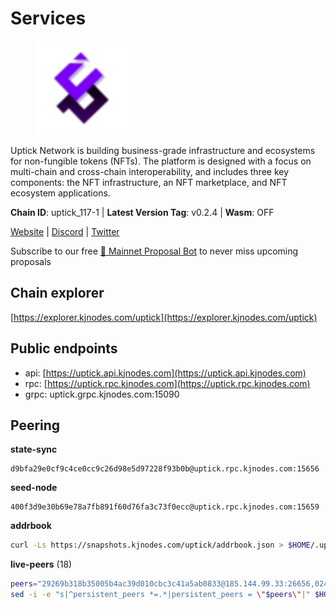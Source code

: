 # Services

<figure><img src="https://raw.githubusercontent.com/kj89/cosmos-images/main/logos/uptick.png" width="150" alt=""><figcaption></figcaption></figure>

Uptick Network is building business-grade infrastructure and  ecosystems for non-fungible tokens (NFTs). The platform is  designed with a focus on multi-chain and cross-chain interoperability,  and includes three key components: the NFT infrastructure, an NFT  marketplace, and NFT ecosystem applications.

**Chain ID**: uptick_117-1 | **Latest Version Tag**: v0.2.4 | **Wasm**: OFF

[Website](https://uptick.network) | [Discord](https://discord.gg/UzeHS7fu5H) | [Twitter](https://twitter.com/uptickproject)



Subscribe to our free [🤖 Mainnet Proposal Bot](https://t.me/kjnodes_proposal_bot) to never miss upcoming proposals


## Chain explorer
[https://explorer.kjnodes.com/uptick](https://explorer.kjnodes.com/uptick)

## Public endpoints

* api: [https://uptick.api.kjnodes.com](https://uptick.api.kjnodes.com)
* rpc: [https://uptick.rpc.kjnodes.com](https://uptick.rpc.kjnodes.com)
* grpc: uptick.grpc.kjnodes.com:15090

## Peering

**state-sync**

```text
d9bfa29e0cf9c4ce0cc9c26d98e5d97228f93b0b@uptick.rpc.kjnodes.com:15656
```

**seed-node**

```text
400f3d9e30b69e78a7fb891f60d76fa3c73f0ecc@uptick.rpc.kjnodes.com:15659
```

**addrbook**
```bash
curl -Ls https://snapshots.kjnodes.com/uptick/addrbook.json > $HOME/.uptickd/config/addrbook.json
```

**live-peers** (18)
```bash
peers="29269b318b35005b4ac39d010cbc3c41a5ab0833@185.144.99.33:26656,024a9c6eb41193e7fc76544572c0a8370e80e953@65.109.92.240:3156,4914c40a9441895f355c600f38ed94756782ab99@146.59.81.204:27856,34d86f3a8dfce7d8b615563c587433c65792f104@185.219.142.221:15656,4edc708046fe6909345d7cd25bda5bb0f078e1c3@141.94.193.28:55056,6ba2d2664d0398fee52c08b13d6592fce4ee56ad@144.126.140.255:15656,038aca614e49ec4e5e3a06c875976a94c478cb09@65.108.195.29:21656,ee045c74c0678f1122650a3a5223923977cae1b3@65.109.93.152:30656,bb6aaef7667af68862ee582085c2e9dd2b568d86@54.254.135.200:26656,e8704845eaa0f3d39fcdc9c4065f3beb344384db@142.132.152.46:27656,03d4bd74d72794fefc260008943d48dc502b7518@65.108.232.168:34656,f05733da50967e3955e11665b1901d36291dfaee@65.108.195.30:21656,34d28eeb7be1b245fd64ba2df4cdf62b5eb60dd3@202.61.240.155:30001,07933f8021f92499457890184ae228cd4a2a52fb@65.21.90.141:26656,e88413ee7153be8a9053165a60ad55492a8e300a@65.109.94.250:29656,81ccbba5cba98cf89bcca74f271380b53afed4c4@154.26.130.207:27656,12a02a775eb43f3f0becce037ae4403b3ae4b43d@94.130.16.254:56656,d9bfa29e0cf9c4ce0cc9c26d98e5d97228f93b0b@65.109.88.38:15656"
sed -i -e "s|^persistent_peers *=.*|persistent_peers = \"$peers\"|" $HOME/.uptickd/config/config.toml
```
